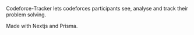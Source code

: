 Codeforce-Tracker lets codeforces participants see, analyse and track their problem solving.

Made with Nextjs and Prisma.
